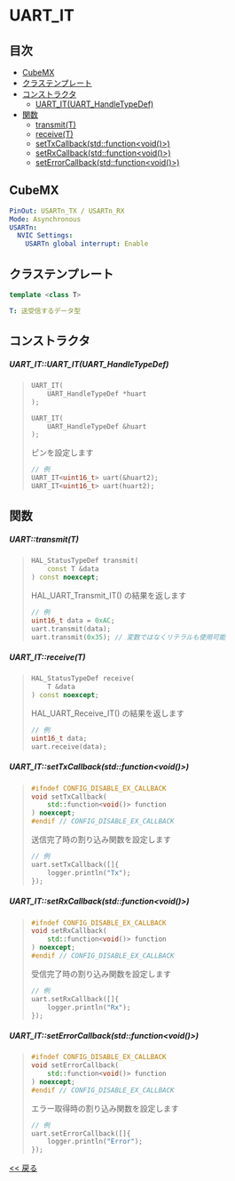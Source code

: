 # UART_IT

## 目次
- [CubeMX](#cubemx)
- [クラステンプレート](#クラステンプレート)
- [コンストラクタ](#コンストラクタ)
  - [UART_IT(UART_HandleTypeDef)](#uart_ituart_ituart_handletypedef)
- [関数](#関数)
  - [transmit(T)](#uarttransmitt)
  - [receive(T)](#uart_itreceivet)
  - [setTxCallback(std::function<void()>)](#uart_itsettxcallbackstdfunctionvoid)
  - [setRxCallback(std::function<void()>)](#uart_itsetrxcallbackstdfunctionvoid)
  - [setErrorCallback(std::function<void()>)](#uart_itseterrorcallbackstdfunctionvoid)

## CubeMX
```yaml
PinOut: USARTn_TX / USARTn_RX
Mode: Asynchronous
USARTn:
  NVIC Settings:
    USARTn global interrupt: Enable
```

## クラステンプレート
```c++
template <class T>
```
```yaml
T: 送受信するデータ型
```

## コンストラクタ

##### UART_IT::UART_IT(UART_HandleTypeDef)
> ```c++
> UART_IT(
>     UART_HandleTypeDef *huart
> );
> ```
> ```c++
> UART_IT(
>     UART_HandleTypeDef &huart
> );
> ```
> ピンを設定します  
> ```c++
> // 例
> UART_IT<uint16_t> uart(&huart2);
> UART_IT<uint16_t> uart(huart2);
> ```

## 関数
##### UART::transmit(T)
> ```c++
> HAL_StatusTypeDef transmit(
>     const T &data
> ) const noexcept;
> ```
> HAL_UART_Transmit_IT() の結果を返します  
> ```c++
> // 例
> uint16_t data = 0xAC;
> uart.transmit(data);
> uart.transmit(0x35); // 変数ではなくリテラルも使用可能
> ```

##### UART_IT::receive(T)
> ```c++
> HAL_StatusTypeDef receive(
>     T &data
> ) const noexcept;
> ```
> HAL_UART_Receive_IT() の結果を返します  
> ```c++
> // 例
> uint16_t data;
> uart.receive(data);
> ```

##### UART_IT::setTxCallback(std::function<void()>)
> ```c++
> #ifndef CONFIG_DISABLE_EX_CALLBACK
> void setTxCallback(
>     std::function<void()> function
> ) noexcept;
> #endif // CONFIG_DISABLE_EX_CALLBACK
> ```
> 送信完了時の割り込み関数を設定します  
> ```c++
> // 例
> uart.setTxCallback([]{
>     logger.println("Tx");
> });
> ```

##### UART_IT::setRxCallback(std::function<void()>)
> ```c++
> #ifndef CONFIG_DISABLE_EX_CALLBACK
> void setRxCallback(
>     std::function<void()> function
> ) noexcept;
> #endif // CONFIG_DISABLE_EX_CALLBACK
> ```
> 受信完了時の割り込み関数を設定します  
> ```c++
> // 例
> uart.setRxCallback([]{
>     logger.println("Rx");
> });
> ```

##### UART_IT::setErrorCallback(std::function<void()>)
> ```c++
> #ifndef CONFIG_DISABLE_EX_CALLBACK
> void setErrorCallback(
>     std::function<void()> function
> ) noexcept;
> #endif // CONFIG_DISABLE_EX_CALLBACK
> ```
> エラー取得時の割り込み関数を設定します  
> ```c++
> // 例
> uart.setErrorCallback([]{
>     logger.println("Error");
> });
> ```

[<< 戻る](../INDEX.md)
